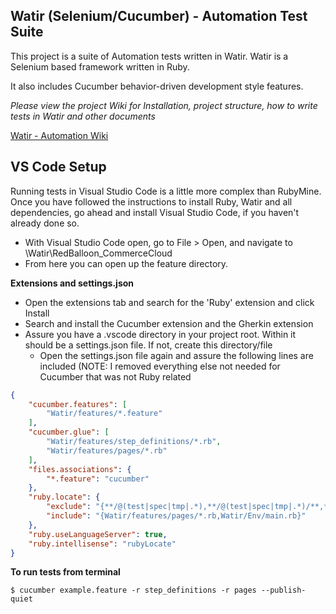 

## **Watir (Selenium/Cucumber) - Automation Test Suite**

  

This project is a suite of Automation tests written in Watir. Watir is a Selenium based framework written in Ruby.

It also includes Cucumber behavior-driven development style features.

  

*Please view the project Wiki for Installation, project structure, how to write tests in Watir and other documents*

  

[Watir - Automation Wiki](https://bitbucket.org/redballoon/automation-tests-redballoon/wiki/Home)


## VS Code Setup

Running tests in Visual Studio Code is a little more complex than RubyMine. Once you have followed the instructions to install Ruby, Watir and all dependencies, go ahead and install Visual Studio Code, if you haven't already done so.

 * With Visual Studio Code open, go to File > Open, and navigate to \Watir\RedBalloon_CommerceCloud
 * From here you can open up the feature directory.
 

**Extensions and settings.json**
 * Open the extensions tab and search for the 'Ruby' extension and click Install
 * Search and install the Cucumber extension and the Gherkin extension
 * Assure you have a .vscode directory in your project root. Within it should be a settings.json file. If not, create this directory/file
	* Open the settings.json file again and assure the following lines are included (NOTE: I removed everything else not needed for Cucumber that was not Ruby related
```json
{
    "cucumber.features": [
        "Watir/features/*.feature"
    ],
    "cucumber.glue": [
        "Watir/features/step_definitions/*.rb",
        "Watir/features/pages/*.rb"
    ],
    "files.associations": {
        "*.feature": "cucumber"
    },
    "ruby.locate": {
        "exclude": "{**/@(test|spec|tmp|.*),**/@(test|spec|tmp|.*)/**,**/*_spec.rb}",
        "include": "{Watir/features/pages/*.rb,Watir/Env/main.rb}"
    },
    "ruby.useLanguageServer": true,
    "ruby.intellisense": "rubyLocate"
}
```

**To run tests from terminal**

    $ cucumber example.feature -r step_definitions -r pages --publish-quiet

